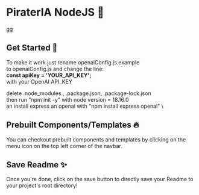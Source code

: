 
# PiraterIA NodeJS 📝  
gg 

## Get Started 🚀  
To make it work just rename openaiConfig.js.example \
to openaiConfig.js and change the line: \
**const apiKey = 'YOUR_API_KEY';** \
with your OpenAI API_KEY

delete .node_modules , .package.json, .package-lock.json \
then run "npm init -y" with node version = 18.16.0 \
an install express an openai with  "npm install express openai" \

## Prebuilt Components/Templates 🔥  
You can checkout prebuilt components and templates by clicking on the menu icon
on the top left corner of the navbar.
    
## Save Readme ✨  
Once you're done, click on the save button to directly save your Readme to your
project's root directory!
